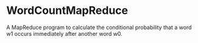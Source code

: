 # WordCountMapReduce
A MapReduce program to calculate the conditional probability that a word w1  occurs immediately after another word w0.
